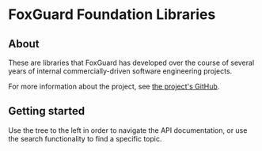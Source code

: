 # FoxGuard Foundation Libraries

## About

These are libraries that FoxGuard has developed over the course of several years of internal commercially-driven software engineering projects.

For more information about the project, see [the project's GitHub](https://github.com/foxguardsolutions/Foundation).

## Getting started

Use the tree to the left in order to navigate the API documentation, or use the search functionality to find a specific topic.
